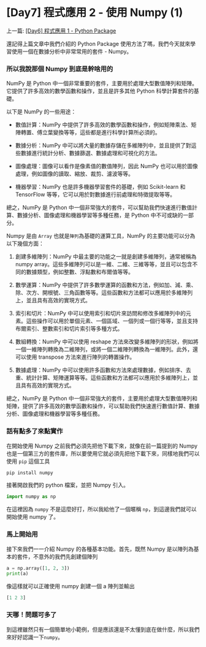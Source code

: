 # \[Day7\] 程式應用 2 - 使用 Numpy (1)

上一篇: [ \[Day6\] 程式應用 1 - Python Package ](https://github.com/banahaker/python_advanced_tutorial/blob/main/articles/Day6.md)

還記得上篇文章中我們介紹的 Python Package 使用方法了嗎，我們今天就來學習使用一個在數據分析中非常常用的套件 - Numpy。

### 所以我說那個 Numpy 到底是幹啥用的

NumPy 是 Python 中一個非常重要的套件，主要用於處理大型數值陣列和矩陣。它提供了許多高效的數學函數和操作，並且是許多其他 Python 科學計算套件的基礎。

以下是 NumPy 的一些用途：

- 數值計算：NumPy 中提供了許多高效的數學函數和操作，例如矩陣乘法、矩陣轉置、傅立葉變換等等，這些都是進行科學計算所必須的。

- 數據分析：NumPy 中可以將大量的數據存儲在多維陣列中，並且提供了對這些數據進行統計分析、數據篩選、數據處理和可視化的方法。

- 圖像處理：圖像可以看作是像素值的數值陣列，因此 NumPy 也可以用於圖像處理，例如圖像的讀取、縮放、裁剪、濾波等等。

- 機器學習：NumPy 也是許多機器學習套件的基礎，例如 Scikit-learn 和 TensorFlow 等等，它可以用於對數據進行前處理和特徵提取等等。

總之，NumPy 是 Python 中一個非常強大的套件，可以幫助我們快速進行數值計算、數據分析、圖像處理和機器學習等多種任務，是 Python 中不可或缺的一部分。

Numpy 是由 `Array` 也就是`陣列`為基礎的運算工具，NumPy 的主要功能可以分為以下幾個方面：

1. 創建多維陣列：NumPy 中最主要的功能之一就是創建多維陣列，通常被稱為 numpy array。這些多維陣列可以是一維、二維、三維等等，並且可以包含不同的數據類型，例如整數、浮點數和布爾值等等。

2. 數學運算：NumPy 中提供了許多數學運算的函數和方法，例如加、減、乘、除、次方、開根號、三角函數等等。這些函數和方法都可以應用於多維陣列上，並且具有高效的實現方式。

3. 索引和切片：NumPy 中可以使用索引和切片來訪問和修改多維陣列中的元素。這些操作可以用於單個元素、一個區域、一個列或一個行等等，並且支持布爾索引、整數索引和切片索引等多種方式。

4. 數組轉換：NumPy 中可以使用 reshape 方法來改變多維陣列的形狀，例如將一個一維陣列轉換為二維陣列，或將一個二維陣列轉換為一維陣列。此外，還可以使用 transpose 方法來進行陣列的轉置操作。

5. 數據處理：NumPy 中可以使用許多函數和方法來處理數據，例如排序、去重、統計計算、矩陣運算等等。這些函數和方法都可以應用於多維陣列上，並且具有高效的實現方式。

總之，NumPy 是 Python 中一個非常強大的套件，主要用於處理大型數值陣列和矩陣，提供了許多高效的數學函數和操作，可以幫助我們快速進行數值計算、數據分析、圖像處理和機器學習等多種任務。

### 話有點多了來點實作

在開始使用 Numpy 之前我們必須先把他下載下來，就像在前一篇提到的 Numpy 也是一個第三方的套件庫，所以要使用它就必須先把他下載下來，同樣地我們可以使用 `pip` 這個工具

```bash
pip install numpy
```

接著開啟我們的 python 檔案，並把 Numpy 引入。

```py
import numpy as np
```

在這裡因為 `numpy` 不是這麼好打，所以我給他了一個暱稱 `np`，到這邊我們就可以開始使用 numpy 了。

### 馬上開始用

接下來我們一一介紹 Numpy 的各種基本功能。首先，既然 Numpy 是以陣列為基本的套件，不意外的我們先創建個陣列

```python
a = np.array([1, 2, 3])
print(a)
```

像這樣就可以正確使用 numpy 創建一個 a 陣列並輸出

```python
[1 2 3]
```

### 天哪！問題可多了

到這裡雖然只有一個簡單地小範例，但是應該還是不太懂到底在做什麼，所以我們來好好認識一下`numpy`。
